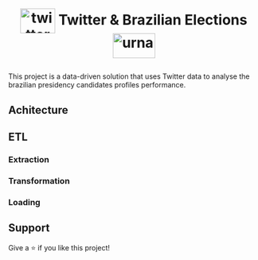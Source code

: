 # <p align="center" style="margin-top: 0px;"> <img align="center" alt="twitter" height="50" width="70" src="https://cdn.jsdelivr.net/gh/devicons/devicon/icons/twitter/twitter-original.svg"> Twitter & Brazilian Elections <img align="center" alt="urna" height="50" width="85" src="https://user-images.githubusercontent.com/48625700/192142749-028c404d-40d8-44bf-b56c-369fd4011378.png">

This project is a data-driven solution that uses Twitter data to analyse the brazilian presidency candidates profiles performance.

## Achitecture

## ETL

### Extraction

### Transformation

### Loading

## Support

Give a ⭐️ if you like this project!
